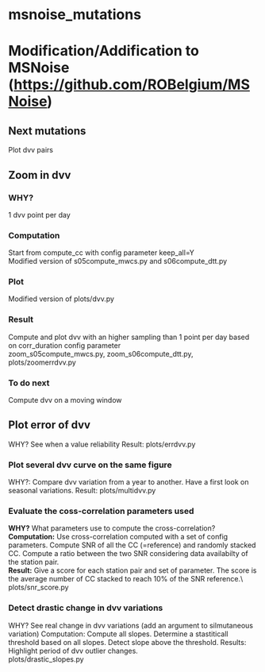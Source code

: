 # msnoise_mutations

# Modification/Addification to MSNoise (https://github.com/ROBelgium/MSNoise)
## Next mutations
Plot dvv pairs

## Zoom in dvv
### WHY? 
1 dvv point per day
### Computation
Start from compute_cc with config parameter keep_all=Y\
Modified version of s05compute_mwcs.py and s06compute_dtt.py
### Plot
Modified version of plots/dvv.py 
### Result 
Compute and plot dvv with an higher sampling than 1 point per day based on corr_duration config parameter\
zoom_s05compute_mwcs.py, zoom_s06compute_dtt.py, plots/zoomerrdvv.py
### To do next
Compute dvv on a moving window

## Plot error of dvv
WHY? See when a value reliability 
Result: plots/errdvv.py

### Plot several dvv curve on the same figure
WHY?: Compare dvv variation from a year to another. Have a first look on seasonal variations.
Result: plots/multidvv.py

### Evaluate the coss-correlation parameters used
**WHY?** What parameters use to compute the cross-correlation?\
**Computation:** Use cross-correlation computed with a set of config parameters. Compute SNR of all the CC (=reference) and randomly stacked CC. Compute a ratio between the two SNR considering data availabilty of the station pair.\
**Result:** Give a score for each station pair and set of parameter. The score is the average number of CC stacked to reach 10% of the SNR reference.\ 
plots/snr_score.py

### Detect drastic change in dvv variations
WHY? See real change in dvv variations (add an argument to silmutaneous variation)
Computation: Compute all slopes. Determine a stastiticall threshold based on all slopes. Detect slope above the threshold.
Results: Highlight period of dvv outlier changes.\
plots/drastic_slopes.py
